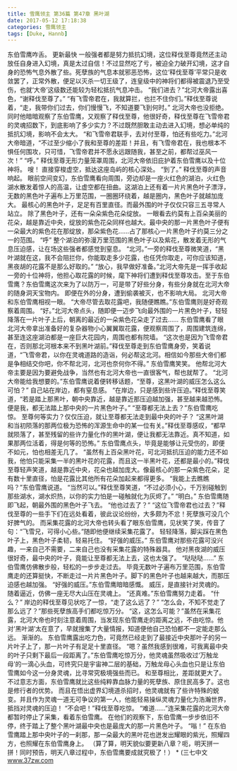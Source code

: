```yaml
---
title: 雪鹰领主 第36篇 第47章 黑叶湖
date: 2017-05-12 17:18:38
categories: 雪鹰领主
tags: [Duke, Hannb]
---
```


东伯雪鹰咋舌。 更新最快
一般强者都是努力抵抗幻境，这位释伐至尊竟然还主动放任自身进入幻境，真是太过自信！不过显然吃了亏，被迫全力破开幻境，这才自身的恐怖气息外散了些。死孽族的气息本就邪恶恐怖，这位‘释伐至尊’平常只是收敛罢了，正常外散，便足以灭杀一切王级了，连皇级中的神将们都得被震退乃至受伤，也就‘大帝’这级数还能较为轻松抵抗气息冲击。
“我们进去？”北河大帝露出喜色，“谢释伐至尊了。”
“有飞雪帝君在，我就算拦，也拦不住你们。”释伐至尊说着，“走，我带你们过去，你们慢慢飞，不知道要飞到何时。”
北河大帝也没拒绝。
同时他暗暗观察了东伯雪鹰，又观察了释伐至尊，他很好奇，释伐至尊在飞雪帝君的灵魂招数下，到底影响了多少实力？不过既然胆敢主动去进入幻境，想必单纯的抵抗幻境，影响不会太大。
“和飞雪帝君联手，去对付至尊，怕还有些吃力。”北河大帝暗道，“不过至少缩小了我和至尊的差距！并且，有飞雪帝君在，我也根本不惧任何围攻，只可惜，飞雪帝君并不愿永远跟随我，甚至之前，都帮过巫风一次！”
“呼。”
释伐至尊无形力量笼罩周围，北河大帝依旧庇护着东伯雪鹰以及十位神将。
嗖！
直接穿梭虚空，抵达这座岛屿的核心深处。
“到了。”
释伐至尊的声音响起。
眼前空间变幻，东伯雪鹰看向周围，旁边却是一座火红色的湖泊，火红色湖水散发着惊人的高温，让虚空都在扭曲。这湖泊上还有着一片片黑色叶子漂浮，无数的黑色叶子遍布上万里范围，一圈圈环绕着，越是圈内，黑色叶子就越加庞大。
最核心的黑色叶子，足足有百里直径。而最外围的叶子仅仅只容三五寻常人站立。
除了黑色叶子，还有一朵朵紫色花朵绽放。
一眼看去约莫有上百朵美丽的花朵，越是靠近中央，绽放的紫色花朵同样也越大。最中央的那一片黑色叶子便有一朵最大的紫色花在那绽放，那朵紫色花……占了那核心一片黑色叶子约莫三分之一的范围。
“呼”
整个湖泊的弥漫万里范围的黑色叶子以及紫花，散发着无形的气息压迫感，让在场这些强者都感觉到窒息。
“北河。”一旁的释伐至尊微笑道，“黑叶湖就在这，我不会阻拦你，你能取走多少花露，也任凭你取走，可你应该知道，黑夜胡的花露不是那么好取的。”
“放心，我早做好准备。”北河大帝先是一挥手收起一旁的十位神将，他担心取花露的时候，麾下神将们遭到释伐至尊攻击。至于东伯雪鹰？东伯雪鹰这次来为了以防万一，可是带了好些分身，有些分身就在北河大帝的随身洞天宝物内。
即便在外的分身，遭到偷袭被灭，也不影响大局。
北河大帝和东伯雪鹰相视一眼。
“大帝尽管去取花露吧，我随便瞧瞧。”东伯雪鹰则是好奇观察着周围。
“好。”北河大帝点头，随即便一迈步飞向最外围的一片黑色叶子，轻轻降落在一片叶子上后，朝离的最近的一朵紫色花朵走了过去……
东伯雪鹰看了眼北河大帝拿出准备好的复杂器物小心翼翼取花露，便观察周围了，周围建筑连绵，甚至连这座湖泊都是一座巨大花园内，周围也都有院墙。
“这次也是因为飞雪帝君在，否则那北河根本来不到黑叶湖前。”释伐至尊走到东伯雪鹰身旁，笑着说道，“飞雪帝君，以你在灵魂道路的造诣，何必帮这北河。相信如今那些大帝们都是争相结交你吧，你不帮北河，北河也奈何你不得。”
东伯雪鹰笑笑。
他帮北河大帝主要是因为要避免战争，当然也有北河大帝也一直很客气，帮也就帮了。
“北河大帝能给我想要的。”东伯雪鹰说着便转移话题，“至尊，这黑叶湖的威压怎么这么可怕？”
自己站在岸边，都有窒息感。
“在岸边，只是感到些许压迫。”释伐至尊笑道，“若是踏上那黑叶，朝中央靠近，越是靠近那压迫越加强，甚至越来越恐怖。便是我，都无法踏上那中央的一片黑色叶子。”
“至尊都无法上去？”东伯雪鹰吃惊。
至尊何等实力？仅仅压迫，就让至尊都无法走到最中央的叶子？
“这黑叶湖和当初陨落的那两位极为恐怖的浑源生命中的某一位有关。”释伐至尊感叹，“都早就陨落了，甚至残留的些许力量化作的黑叶湖，便让我都无法靠近。真不知道，如果那两位活着，得是何等的恐怖。”
东伯雪鹰点头，毕竟是能够让元受伤的，即便不如元，怕也相差无几了。
“虽然有上百朵黑叶花，可北河抵抗压迫的能力还不如我，他怕只能采集一半的黑叶花的花露，而且这一半黑叶花，还都是最小的。”释伐至尊轻声笑道，越是靠近中央，花朵也越加庞大。像最核心的那一朵紫色花朵，足有数十里直径，怕是花露比其他所有花朵加起来都得更多。
“我能上去瞧瞧吗？”东伯雪鹰说道。
“当然可以。”释伐至尊笑道，“不过必须小心，千万别碰触到那些湖水，湖水炽热，以你的实力怕是一碰触就化为灰烬了。”
“明白。”
东伯雪鹰随即飞起，朝最外围的黑色叶子飞去。
“他也过去了？”
“这位飞雪帝君也过去？”释伐至尊的一些手下们在远处看着，彼此议论纷纷，大多颇为不忿！死孽族可没几个好脾气的。
而采集花露的北河大帝也转头看了眼东伯雪鹰，见状笑了笑，传音了句：“飞雪兄，可得小心些。”随即他便继续采集花露了。
轻轻降落，脚尖踩在黑色叶子上，黑色叶子柔韧，轻易托住。
“好强的威压。”
东伯雪鹰对那些花露可没兴趣，一来自己不需要，二来自己也没有采集花露的特殊器具。
他对黑夜湖的威压很好奇，最中央的叶子，竟能让至尊都无法上去，这也太强了。
“哒哒哒……”
东伯雪鹰仿佛散步般，轻松的一步步走过去。
毕竟无数叶子遍布万里范围，东伯雪鹰走的还算挺快，不断走过一片片黑色叶子。脚下的黑色叶子也越来越大，而那压迫感也越加强。
“好强的威压。”东伯雪鹰暗暗感慨。
威压，是直接针对灵魂的。
随着逼近，仿佛一座无尽大山压在灵魂上。
“还真难。”东伯雪鹰努力走着。
“什么？”
岸边的释伐至尊见状吃了一惊，“走了这么远了？”
“怎么会，不知不觉走了那么远了？”那些死孽族高手们都吃惊万分。
“这，这怎么可能？”虽然在采集花露，北河大帝也时刻注意着周围，当发现东伯雪鹰走的距离之远，不由吃惊。他对‘黑叶湖’太在意了，早就搜集了大量情报，知道便他自己恐怕都不一定能走那么远。
渐渐的。
东伯雪鹰露出吃力色，可竟然已经走到了最接近中央那叶子的另一片叶子上了，那一片叶子有足足十里直径。
“嗯？虽然我感到很难，可我离最中央的叶子只剩下最后一段距离了。”东伯雪鹰吃惊万分，他灵魂虽然吸收过‘万触龙母’的一滴心头血，可终究只是宇宙神二层的基础，万触龙母心头血也只是让东伯雪鹰如今这一分身灵魂，比寻常究极境强些而已。
和至尊相比，差距就更大了。
不过意志方面，东伯雪鹰就比这些纯粹靠血脉力量的死孽族、原住民高多了。这也是修行者的优势。
而且在悟出虚界幻境道杀招时，他灵魂就有了些许特殊的蜕变。并且作为灵魂一道无可争议的第一人，他能轻易操纵灵魂力量化为浩瀚世界，抵挡对灵魂的压迫！
“不会吧！”释伐至尊吃惊。
“难道……”连采集花露的北河大帝都暂时停止了采集，看着东伯雪鹰。
在他们的观察下，东伯雪鹰一步步依旧不停，终于踏上了整个黑叶湖最中央也是最庞大的那一片黑色叶子。
“嗡！”
在东伯雪鹰踏上那中央叶子的一刹那，那一朵最大的黑叶花也迸发出耀眼的紫光，照耀四方，也照耀在东伯雪鹰身上。
（算了算，明天貌似要更新八章？呃，明天拼一拼！同时预告，明天八章过程中，东伯雪鹰要成就究极了！）
*
(三七中文 www.37zw.com